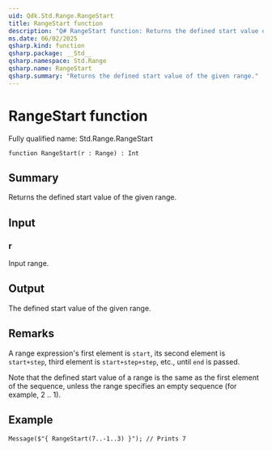 ```yaml
---
uid: Qdk.Std.Range.RangeStart
title: RangeStart function
description: "Q# RangeStart function: Returns the defined start value of the given range."
ms.date: 06/02/2025
qsharp.kind: function
qsharp.package: __Std__
qsharp.namespace: Std.Range
qsharp.name: RangeStart
qsharp.summary: "Returns the defined start value of the given range."
---
```


# RangeStart function

Fully qualified name: Std.Range.RangeStart

```qsharp
function RangeStart(r : Range) : Int
```

## Summary
Returns the defined start value of the given range.

## Input
### r
Input range.

## Output
The defined start value of the given range.

## Remarks
A range expression's first element is `start`,
its second element is `start+step`, third element is `start+step+step`, etc.,
until `end` is passed.

Note that the defined start value of a range is the same as the first element of the sequence,
unless the range specifies an empty sequence (for example, 2 .. 1).

## Example
```qsharp
Message($"{ RangeStart(7..-1..3) }"); // Prints 7
```
